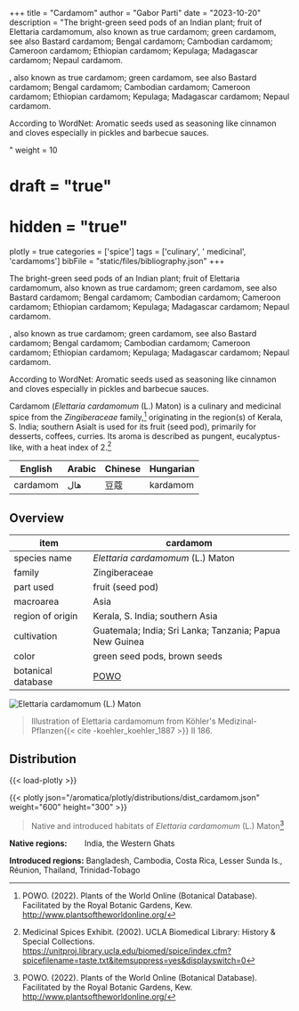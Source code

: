 +++
title = "Cardamom"
author = "Gabor Parti"
date = "2023-10-20"
description = "The bright-green seed pods of an Indian plant; fruit of Elettaria cardamomum, also known as true cardamom; green cardamom, see also Bastard cardamom; Bengal cardamom; Cambodian cardamom; Cameroon cardamom; Ethiopian cardamom; Kepulaga; Madagascar cardamom; Nepaul cardamom.

, also known as true cardamom; green cardamom, see also Bastard cardamom; Bengal cardamom; Cambodian cardamom; Cameroon cardamom; Ethiopian cardamom; Kepulaga; Madagascar cardamom; Nepaul cardamom.

According to WordNet: Aromatic seeds used as seasoning like cinnamon and cloves especially in pickles and barbecue sauces.

"
weight = 10
# draft = "true"
# hidden = "true"
plotly = true
categories = ['spice']
tags = ['culinary', ' medicinal', 'cardamoms']
bibFile = "static/files/bibliography.json"
+++

The bright-green seed pods of an Indian plant; fruit of Elettaria cardamomum, also known as true cardamom; green cardamom, see also Bastard cardamom; Bengal cardamom; Cambodian cardamom; Cameroon cardamom; Ethiopian cardamom; Kepulaga; Madagascar cardamom; Nepaul cardamom.

, also known as true cardamom; green cardamom, see also Bastard cardamom; Bengal cardamom; Cambodian cardamom; Cameroon cardamom; Ethiopian cardamom; Kepulaga; Madagascar cardamom; Nepaul cardamom.

According to WordNet: Aromatic seeds used as seasoning like cinnamon and cloves especially in pickles and barbecue sauces.

Cardamom (*Elettaria cardamomum* (L.) Maton) is a culinary and medicinal spice from the *Zingiberaceae* family,[^powo] originating in the region(s) of Kerala, S. India; southern AsiaIt is used for its fruit (seed pod), primarily for desserts, coffees, curries. Its aroma is described as pungent, eucalyptus-like, with a heat index of 2.[^ucla_medicinal_2002]

| English|Arabic|Chinese|Hungarian|
|--------|------|-------|---------|
|cardamom|  هال |   豆蔻  | kardamom|

## Overview

|       item       |                        cardamom                       |
|------------------|-------------------------------------------------------|
|   species name   |           *Elettaria cardamomum* (L.) Maton           |
|      family      |                     Zingiberaceae                     |
|     part used    |                    fruit (seed pod)                   |
|     macroarea    |                          Asia                         |
| region of origin |            Kerala, S. India; southern Asia            |
|    cultivation   |Guatemala; India; Sri Lanka; Tanzania; Papua New Guinea|
|       color      |              green seed pods, brown seeds             |
|botanical database|  [POWO](https://powo.science.kew.org/taxon/796556-1)  |

![*Elettaria cardamomum* (L.) Maton](/images/illustrations/cardamom.png?width=50vw "Illustration of Elettaria cardamomum from Köhler's Medizinal-Pflanzen")

>Illustration of Elettaria cardamomum from Köhler's Medizinal-Pflanzen{{< cite -koehler_koehler_1887 >}} II 186.

## Distribution

{{< load-plotly >}}

{{< plotly json="/aromatica/plotly/distributions/dist_cardamom.json" weight="600" height="300" >}}

>Native and introduced habitats of *Elettaria cardamomum* (L.) Maton[^powo]

**Native regions:** &nbsp; &nbsp; &nbsp; &nbsp;India, the Western Ghats

**Introduced regions:** Bangladesh, Cambodia, Costa Rica, Lesser Sunda Is., Réunion, Thailand, Trinidad-Tobago

[^powo]: POWO. (2022). Plants of the World Online (Botanical Database). Facilitated by the Royal Botanic Gardens, Kew. http://www.plantsoftheworldonline.org/
[^ucla_medicinal_2002]: Medicinal Spices Exhibit. (2002). UCLA Biomedical Library: History & Special Collections. https://unitproj.library.ucla.edu/biomed/spice/index.cfm?spicefilename=taste.txt&itemsuppress=yes&displayswitch=0

